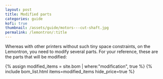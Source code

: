 ```yaml
---
layout: post
title: Modified parts
categories: guide
kofi: true
thumbnail: /assets/guide/motors---cut-shaft.jpg
permalink: /lemontron/:title
---
```


Whereas with other printers without such tiny space constraints, on the Lemontron, you need to modify several parts.
For your reference, these are the parts that will be modified:

{% assign modified_items = site.bom | where:"modification", true %}
{% include bom_list.html items=modified_items hide_price=true %}